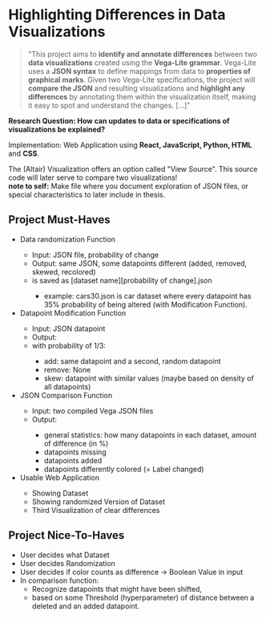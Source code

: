 # Highlighting Differences in Data Visualizations
> "This project aims to **identify and annotate differences** between two **data visualizations** created using the **Vega-Lite grammar**. Vega-Lite uses a **JSON syntax** to define mappings from data to **properties of graphical marks**. Given two Vega-Lite specifications, the project will **compare the JSON** and resulting visualizations and **highlight any differences** by annotating them within the visualization itself, making it easy to spot and understand the changes. [...]"

**Research Question: How can updates to data or specifications of visualizations be explained?**

Implementation: Web Application using **React, JavaScript, Python, HTML** and **CSS**.

The (Altair) Visualization offers an option called "View Source". This source code will later serve to compare two visualizations! <br>
**note to self:** Make file where you document exploration of JSON files, or special characteristics to later include in thesis.


## Project Must-Haves
<ul>
    <li> Data randomization Function </li>
    <ul>
        <li> Input: JSON file, probability of change </li>
        <li> Output: same JSON, some datapoints different (added, removed, skewed, recolored) </li>
        <li> is saved as [dataset name][probability of change].json </li>
        <ul> 
            <li> example: cars30.json is car dataset where every datapoint has 35% probability of being altered (with Modification Function). </li> 
        </ul>
    </ul>
    <li> Datapoint Modification Function </li>
    <ul>
        <li> Input: JSON datapoint </li>
        <li> Output: </li>
        <li> with probability of 1/3: </li>
        <ul>
            <li> add: same datapoint and a second, random datapoint </li>
            <li> remove: None </li>
            <li> skew: datapoint with similar values (maybe based on density of all datapoints) </li>
        </ul>
    </ul>
    <li> JSON Comparison Function </li>
    <ul>
        <li> Input: two compiled Vega JSON files </li>
        <li> Output: </li>
        <ul>
            <li> general statistics: how many datapoints in each dataset, amount of difference (in %) </li>
            <li> datapoints missing </li>
            <li> datapoints added </li>
            <li> datapoints differently colored (= Label changed) </li>
        </ul>
    </ul>
    <li> Usable Web Application </li>
    <ul>
        <li> Showing Dataset </li>
        <li> Showing randomized Version of Dataset </li>
        <li> Third Visualization of clear differences </li>
    </ul>
</ul>

## Project Nice-To-Haves
<ul>
    <li> User decides what Dataset </li>
    <li> User decides Randomization </li>
    <li> User decides if color counts as difference -> Boolean Value in input </li>
    <li> In comparison function: 
    <ul> 
        <li> Recognize datapoints that might have been shifted, </li>
        <li> based on some Threshold (hyperparameter) of distance between a deleted and an added datapoint. </li>
    </ul>
</ul>
